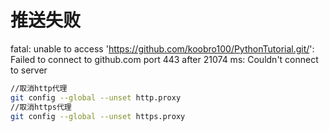 

# 推送失败

fatal: unable to access 'https://github.com/koobro100/PythonTutorial.git/': Failed to connect to github.com port 443 after 21074 ms: Couldn't connect to server

```bash
//取消http代理
git config --global --unset http.proxy
//取消https代理 
git config --global --unset https.proxy
```

